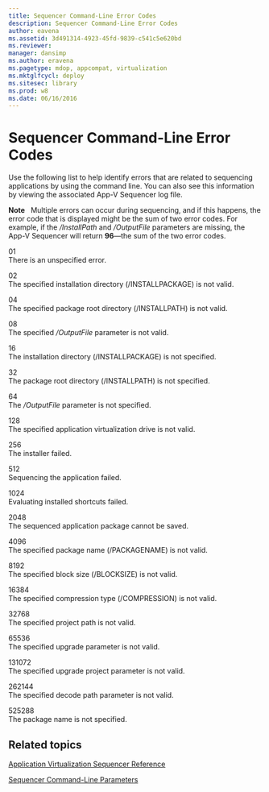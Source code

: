 ```yaml
---
title: Sequencer Command-Line Error Codes
description: Sequencer Command-Line Error Codes
author: eavena
ms.assetid: 3d491314-4923-45fd-9839-c541c5e620bd
ms.reviewer: 
manager: dansimp
ms.author: eravena
ms.pagetype: mdop, appcompat, virtualization
ms.mktglfcycl: deploy
ms.sitesec: library
ms.prod: w8
ms.date: 06/16/2016
---
```



# Sequencer Command-Line Error Codes


Use the following list to help identify errors that are related to sequencing applications by using the command line. You can also see this information by viewing the associated App-V Sequencer log file.

**Note**  
Multiple errors can occur during sequencing, and if this happens, the error code that is displayed might be the sum of two error codes. For example, if the */InstallPath* and */OutputFile* parameters are missing, the App-V Sequencer will return **96**—the sum of the two error codes.

 

<a href="" id="01"></a>01  
There is an unspecified error.

<a href="" id="02"></a>02  
The specified installation directory (/INSTALLPACKAGE) is not valid.

<a href="" id="04"></a>04  
The specified package root directory (/INSTALLPATH) is not valid.

<a href="" id="08"></a>08  
The specified */OutputFile* parameter is not valid.

<a href="" id="16"></a>16  
The installation directory (/INSTALLPACKAGE) is not specified.

<a href="" id="32"></a>32  
The package root directory (/INSTALLPATH) is not specified.

<a href="" id="64"></a>64  
The */OutputFile* parameter is not specified.

<a href="" id="128"></a>128  
The specified application virtualization drive is not valid.

<a href="" id="256"></a>256  
The installer failed.

<a href="" id="512"></a>512  
Sequencing the application failed.

<a href="" id="1024"></a>1024  
Evaluating installed shortcuts failed.

<a href="" id="2048"></a>2048  
The sequenced application package cannot be saved.

<a href="" id="4096"></a>4096  
The specified package name (/PACKAGENAME) is not valid.

<a href="" id="8192"></a>8192  
The specified block size (/BLOCKSIZE) is not valid.

<a href="" id="16384"></a>16384  
The specified compression type (/COMPRESSION) is not valid.

<a href="" id="32768"></a>32768  
The specified project path is not valid.

<a href="" id="65536"></a>65536  
The specified upgrade parameter is not valid.

<a href="" id="131072"></a>131072  
The specified upgrade project parameter is not valid.

<a href="" id="262144"></a>262144  
The specified decode path parameter is not valid.

<a href="" id="525288"></a>525288  
The package name is not specified.

## Related topics


[Application Virtualization Sequencer Reference](application-virtualization-sequencer-reference.md)

[Sequencer Command-Line Parameters](sequencer-command-line-parameters.md)

 

 





